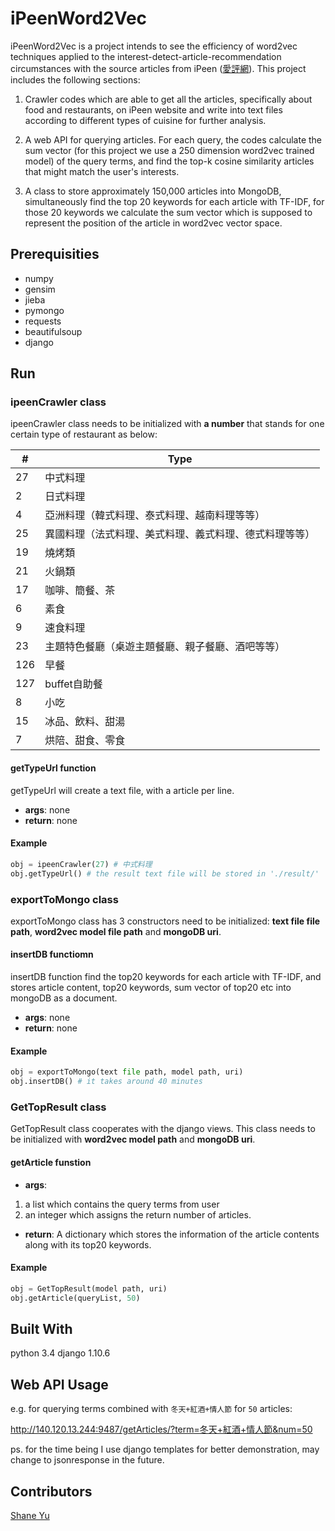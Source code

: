 # iPeenWord2Vec
iPeenWord2Vec is a project intends to see the efficiency of word2vec techniques applied to the interest-detect-article-recommendation circumstances with the source articles from iPeen ([愛評網](http://www.ipeen.com.tw/)).
This project includes the following sections:
1) Crawler codes which are able to get all the articles, specifically about food and restaurants, on iPeen website and write into text files according to different types of cuisine for further analysis.

2) A web API for querying articles. For each query, the codes calculate the sum vector (for this project we use a 250 dimension word2vec trained model) of the query terms, and find the top-k cosine similarity articles that might match the user's interests.

3) A class to store approximately 150,000 articles into MongoDB, simultaneously find the top 20 keywords for each article with TF-IDF, for those 20 keywords we calculate the sum vector which is supposed to represent the position of the article in word2vec vector space.

## Prerequisities
- numpy
- gensim
- jieba
- pymongo
- requests
- beautifulsoup
- django

## Run
### ipeenCrawler class
ipeenCrawler class needs to be initialized with __a number__ that stands for one certain type of restaurant as below:

| #   |  Type                                         |
| --- | --------------------------------------------- |
| 27  |  中式料理                                      |
| 2   |  日式料理                                      |
| 4   |  亞洲料理（韓式料理、泰式料理、越南料理等等）        |
| 25  |  異國料理（法式料理、美式料理、義式料理、德式料理等等）|
| 19  |  燒烤類                                        |
| 21  |  火鍋類                                        |
| 17  |  咖啡、簡餐、茶                                 |
| 6   |  素食                                         |
| 9   |  速食料理                                      |
| 23  |  主題特色餐廳（桌遊主題餐廳、親子餐廳、酒吧等等）     |
| 126 |  早餐                                          |
| 127 |  buffet自助餐                                  |
| 8   |  小吃                                          |
| 15  |  冰品、飲料、甜湯                                |
| 7   |   烘陪、甜食、零食                               |

#### getTypeUrl function
getTypeUrl will create a text file, with a article per line.
- __args__: none
- __return__: none

#### Example
```python
obj = ipeenCrawler(27) # 中式料理
obj.getTypeUrl() # the result text file will be stored in './result/'

```

### exportToMongo class
exportToMongo class has 3 constructors need to be initialized: __text file file path__, __word2vec model file path__ and __mongoDB uri__.

#### insertDB functiomn
insertDB function find the top20 keywords for each article with TF-IDF, and stores article content, top20 keywords, sum vector of top20 etc into mongoDB as a document.
- __args__: none
- __return__: none

#### Example
```python
obj = exportToMongo(text file path, model path, uri)
obj.insertDB() # it takes around 40 minutes
```

### GetTopResult class
GetTopResult class cooperates with the django views. This class needs to be initialized with __word2vec model path__ and __mongoDB uri__.

#### getArticle funstion
- __args__:
1. a list which contains the query terms from user
2. an integer which assigns the return number of articles.

- __return__:
A dictionary which stores the information of the article contents along with its top20 keywords.

#### Example
```python
obj = GetTopResult(model path, uri)
obj.getArticle(queryList, 50)
```

## Built With
python 3.4
django 1.10.6

## Web API Usage
e.g. for querying terms combined with `冬天+紅酒+情人節` for `50` articles:

http://140.120.13.244:9487/getArticles/?term=冬天+紅酒+情人節&num=50

ps. for the time being I use django templates for better demonstration, may change to jsonresponse in the future.

## Contributors
[Shane Yu](https://github.com/theshaneyu)